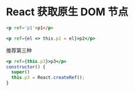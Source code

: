 # React 获取原生 DOM 节点

```html
<p ref='p1'>p1</p>
```
```jsx
<p ref={el => this.p2 = el}>p2</p>
```

推荐第三种

```jsx
<p ref={this.p3}>p3</p>
constructor() {
  super()
  this.p3 = React.createRef();
}
```